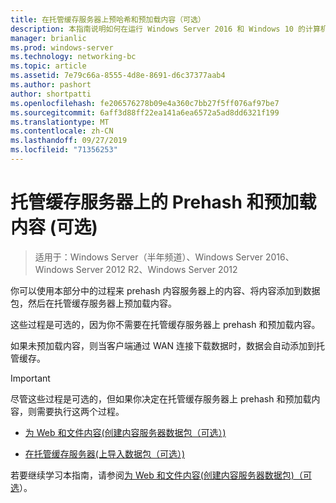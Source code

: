 ```yaml
---
title: 在托管缓存服务器上预哈希和预加载内容（可选）
description: 本指南说明如何在运行 Windows Server 2016 和 Windows 10 的计算机上以托管缓存模式部署 BranchCache
manager: brianlic
ms.prod: windows-server
ms.technology: networking-bc
ms.topic: article
ms.assetid: 7e79c66a-8555-4d8e-8691-d6c37377aab4
ms.author: pashort
author: shortpatti
ms.openlocfilehash: fe206576278b09e4a360c7bb27f5ff076af97be7
ms.sourcegitcommit: 6aff3d88ff22ea141a6ea6572a5ad8dd6321f199
ms.translationtype: MT
ms.contentlocale: zh-CN
ms.lasthandoff: 09/27/2019
ms.locfileid: "71356253"
---
```

# <a name="prehash-and-preload-content-on-the-hosted-cache-server-optional"></a>托管缓存服务器上的 Prehash 和预加载内容 \(可选\)

>适用于：Windows Server（半年频道）、Windows Server 2016、Windows Server 2012 R2、Windows Server 2012

你可以使用本部分中的过程来 prehash 内容服务器上的内容、将内容添加到数据包，然后在托管缓存服务器上预加载内容。 

这些过程是可选的，因为你不需要在托管缓存服务器上 prehash 和预加载内容。 

如果未预加载内容，则当客户端通过 WAN 连接下载数据时，数据会自动添加到托管缓存。

>[!IMPORTANT]
>尽管这些过程是可选的，但如果你决定在托管缓存服务器上 prehash 和预加载内容，则需要执行这两个过程。

- [为 Web 和文件内容&#40;创建内容服务器数据包（可选）&#41;](8-Bc-Data-Packages.md)
  
- [在托管缓存服务器&#40;上导入数据包（可选）&#41;](9-Bc-Import-Data.md)

若要继续学习本指南，请参阅[为 Web 和文件内容&#40;创建内容服务器数据包&#41;（可选](8-Bc-Data-Packages.md)）。